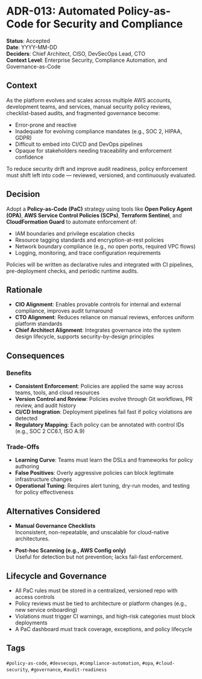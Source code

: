 # ADR-013: Automated Policy-as-Code for Security and Compliance

**Status**: Accepted  
**Date**: YYYY-MM-DD  
**Deciders**: Chief Architect, CISO, DevSecOps Lead, CTO  
**Context Level**: Enterprise Security, Compliance Automation, and Governance-as-Code

## Context

As the platform evolves and scales across multiple AWS accounts, development teams, and services, manual security policy reviews, checklist-based audits, and fragmented governance become:

- Error-prone and reactive  
- Inadequate for evolving compliance mandates (e.g., SOC 2, HIPAA, GDPR)  
- Difficult to embed into CI/CD and DevOps pipelines  
- Opaque for stakeholders needing traceability and enforcement confidence

To reduce security drift and improve audit readiness, policy enforcement must shift left into code — reviewed, versioned, and continuously evaluated.

## Decision

Adopt a **Policy-as-Code (PaC)** strategy using tools like **Open Policy Agent (OPA)**, **AWS Service Control Policies (SCPs)**, **Terraform Sentinel**, and **CloudFormation Guard** to automate enforcement of:

- IAM boundaries and privilege escalation checks  
- Resource tagging standards and encryption-at-rest policies  
- Network boundary compliance (e.g., no open ports, required VPC flows)  
- Logging, monitoring, and trace configuration requirements

Policies will be written as declarative rules and integrated with CI pipelines, pre-deployment checks, and periodic runtime audits.

## Rationale

- **CIO Alignment**: Enables provable controls for internal and external compliance, improves audit turnaround  
- **CTO Alignment**: Reduces reliance on manual reviews, enforces uniform platform standards  
- **Chief Architect Alignment**: Integrates governance into the system design lifecycle, supports security-by-design principles

## Consequences

### Benefits

- **Consistent Enforcement**: Policies are applied the same way across teams, tools, and cloud resources  
- **Version Control and Review**: Policies evolve through Git workflows, PR review, and audit history  
- **CI/CD Integration**: Deployment pipelines fail fast if policy violations are detected  
- **Regulatory Mapping**: Each policy can be annotated with control IDs (e.g., SOC 2 CC6.1, ISO A.9)

### Trade-Offs

- **Learning Curve**: Teams must learn the DSLs and frameworks for policy authoring  
- **False Positives**: Overly aggressive policies can block legitimate infrastructure changes  
- **Operational Tuning**: Requires alert tuning, dry-run modes, and testing for policy effectiveness

## Alternatives Considered

- **Manual Governance Checklists**  
  Inconsistent, non-repeatable, and unscalable for cloud-native architectures.

- **Post-hoc Scanning (e.g., AWS Config only)**  
  Useful for detection but not prevention; lacks fail-fast enforcement.

## Lifecycle and Governance

- All PaC rules must be stored in a centralized, versioned repo with access controls  
- Policy reviews must be tied to architecture or platform changes (e.g., new service onboarding)  
- Violations must trigger CI warnings, and high-risk categories must block deployments  
- A PaC dashboard must track coverage, exceptions, and policy lifecycle

## Tags

`#policy-as-code`, `#devsecops`, `#compliance-automation`, `#opa`, `#cloud-security`, `#governance`, `#audit-readiness`
